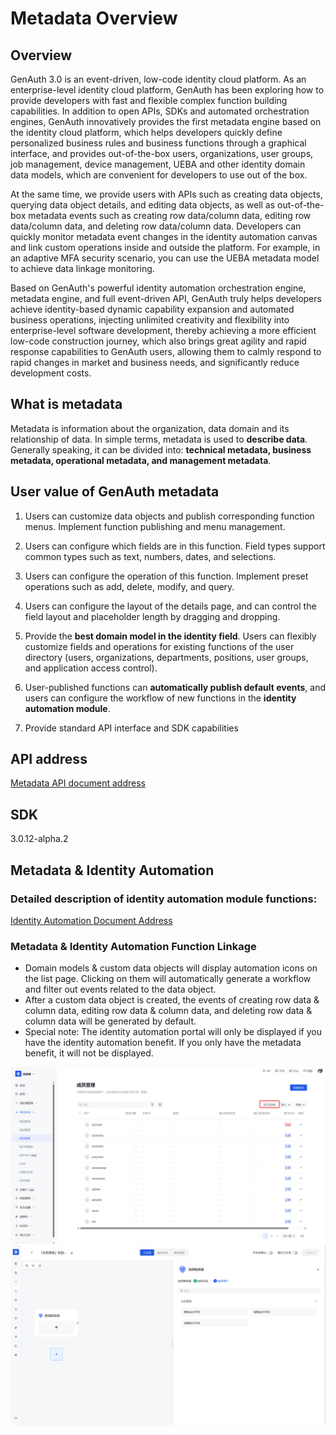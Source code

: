 # Metadata Overview

## Overview

GenAuth 3.0 is an event-driven, low-code identity cloud platform. As an enterprise-level identity cloud platform, GenAuth has been exploring how to provide developers with fast and flexible complex function building capabilities. In addition to open APIs, SDKs and automated orchestration engines, GenAuth innovatively provides the first metadata engine based on the identity cloud platform, which helps developers quickly define personalized business rules and business functions through a graphical interface, and provides out-of-the-box users, organizations, user groups, job management, device management, UEBA and other identity domain data models, which are convenient for developers to use out of the box.

At the same time, we provide users with APIs such as creating data objects, querying data object details, and editing data objects, as well as out-of-the-box metadata events such as creating row data/column data, editing row data/column data, and deleting row data/column data. Developers can quickly monitor metadata event changes in the identity automation canvas and link custom operations inside and outside the platform. For example, in an adaptive MFA security scenario, you can use the UEBA metadata model to achieve data linkage monitoring.

Based on GenAuth's powerful identity automation orchestration engine, metadata engine, and full event-driven API, GenAuth truly helps developers achieve identity-based dynamic capability expansion and automated business operations, injecting unlimited creativity and flexibility into enterprise-level software development, thereby achieving a more efficient low-code construction journey, which also brings great agility and rapid response capabilities to GenAuth users, allowing them to calmly respond to rapid changes in market and business needs, and significantly reduce development costs.

## What is metadata

Metadata is information about the organization, data domain and its relationship of data. In simple terms, metadata is used to <strong>describe data</strong>. Generally speaking, it can be divided into: <strong>technical metadata, business metadata, operational metadata, and management metadata</strong>.

## User value of GenAuth metadata

1. Users can customize data objects and publish corresponding function menus. Implement function publishing and menu management.

2. Users can configure which fields are in this function. Field types support common types such as text, numbers, dates, and selections.

3. Users can configure the operation of this function. Implement preset operations such as add, delete, modify, and query.

4. Users can configure the layout of the details page, and can control the field layout and placeholder length by dragging and dropping.

5. Provide the <strong>best domain model in the identity field</strong>. Users can flexibly customize fields and operations for existing functions of the user directory (users, organizations, departments, positions, user groups, and application access control).
6. User-published functions can <strong>automatically publish default events</strong>, and users can configure the workflow of new functions in the <strong>identity automation module</strong>.
7. Provide standard API interface and SDK capabilities

## API address

[Metadata API document address](https://api-explorer.genauth.ai/?tag=tag/%E7%AE%A1%E7%90%86%E5%85%83%E6%95%B0%E6%8D%AE/API%20%E5%88%97%E8%A1%A8/operation/MetaDataController_createModel)

## SDK

3.0.12-alpha.2

## Metadata & Identity Automation

### Detailed description of identity automation module functions:

[Identity Automation Document Address](https://docs.genauth.ai/workflow/overview)

### Metadata & Identity Automation Function Linkage

- Domain models & custom data objects will display automation icons on the list page. Clicking on them will automatically generate a workflow and filter out events related to the data object.
- After a custom data object is created, the events of creating row data & column data, editing row data & column data, and deleting row data & column data will be generated by default.
- Special note: The identity automation portal will only be displayed if you have the identity automation benefit. If you only have the metadata benefit, it will not be displayed.

![](./static/0acc876a-3089-42e0-99e5-395d215881a2.png)
![](./static/50d4c6b0-d63a-4c45-8a76-dac20f62a7c2.png)
